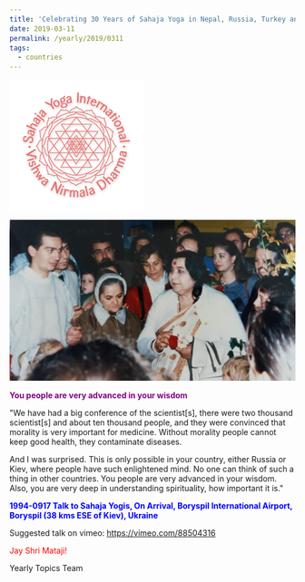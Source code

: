 ```yaml
---
title: 'Celebrating 30 Years of Sahaja Yoga in Nepal, Russia, Turkey and Ukraine, Post 7'
date: 2019-03-11
permalink: /yearly/2019/0311
tags:
  - countries
---
```


![PICTURE 9](/images/image9.png)

<div style="text-align: center"><img src="/images/image18.png" /></div>

<p style="color:purple; text-align:left;">
<b>You people are very advanced in your wisdom</b><br>
</p>

"We have had a big conference of the scientist[s], there were two thousand scientist[s] and about ten thousand people, and they were convinced that morality is very important for medicine. Without morality people cannot keep good health, they contaminate diseases. 

And I was surprised. This is only possible in your country, either Russia or Kiev, where people have such enlightened mind. No one can think of such a thing in other countries. You people are very advanced in your wisdom. Also, you are very deep in understanding spirituality, how important it is."
 
<p style="color:blue;">
<b>1994-0917 Talk to Sahaja Yogis, On Arrival, Boryspil International Airport, Boryspil (38 kms ESE of Kiev), Ukraine</b>
</p>

Suggested talk on vimeo: <a href="https://vimeo.com/88504316"> https://vimeo.com/88504316</a>

<p style="color:red;">Jay Shri Mataji!<br></p>

Yearly Topics Team